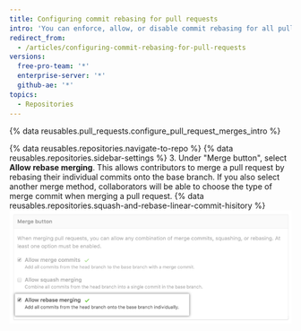 ```yaml
---
title: Configuring commit rebasing for pull requests
intro: 'You can enforce, allow, or disable commit rebasing for all pull request merges on {% data variables.product.product_location %} in your repository.'
redirect_from:
  - /articles/configuring-commit-rebasing-for-pull-requests
versions:
  free-pro-team: '*'
  enterprise-server: '*'
  github-ae: '*'
topics:
  - Repositories
---
```


{% data reusables.pull_requests.configure_pull_request_merges_intro %}

{% data reusables.repositories.navigate-to-repo %}
{% data reusables.repositories.sidebar-settings %}
3. Under "Merge button", select **Allow rebase merging**. This allows contributors to merge a pull request by rebasing their individual commits onto the base branch. If you also select another merge method, collaborators will be able to choose the type of merge commit when merging a pull request. {% data reusables.repositories.squash-and-rebase-linear-commit-hisitory %}
![Pull request rebased commits](/assets/images/help/repository/pr-merge-rebase.png)
